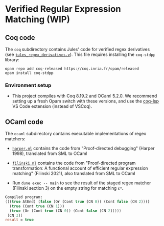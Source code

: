 # Verified Regular Expression Matching (WIP)

## Coq code 
The `coq` subdirectory contains Jules' code for verified regex derivatives 
(see [`jules_regex_derivatives.v`](./coq/jules_regex_derivatives.v)). This file requires installing the `coq-stdpp` library:
```
opam repo add coq-released https://coq.inria.fr/opam/released
opam install coq-stdpp
```

### Environment setup
- This project compiles with Coq 8.19.2 and OCaml 5.2.0. We recommend setting up a fresh Opam switch with these versions, and use the [coq-lsp](https://github.com/ejgallego/coq-lsp) VS Code extension (instead of VSCoq). 

## OCaml code 
The `ocaml` subdirectory contains executable implementations of regex matchers:
- [`harper.ml`](./ocaml/lib/harper.ml) contains the code from "Proof-directed debugging" (Harper 1998), translated from SML to OCaml
- [`filinski.ml`](./ocaml/lib/filinski.ml) contains the code from "Proof-directed program transformation: A functional account of efficient regular expression matching" (Filinski 2021), also translated from SML to OCaml 

- Run `dune exec -- main` to see the result of the staged regex matcher (Filinski section 3) on the empty string for matching `ε*`. 

```ocaml
Compiled program:
(((true AtEnd) (false (Or (Cont true (CN 0)) (Cont false (CN 2))))
  (true (Cont true (CN 1)))
  (true (Or (Cont true (CN 0)) (Cont false (CN 2)))))
 (CN 3))
result = true
```